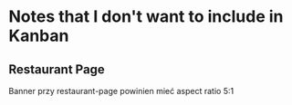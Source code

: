 # Notes that I don't want to include in Kanban
## Restaurant Page
Banner przy restaurant-page powinien mieć aspect ratio 5:1